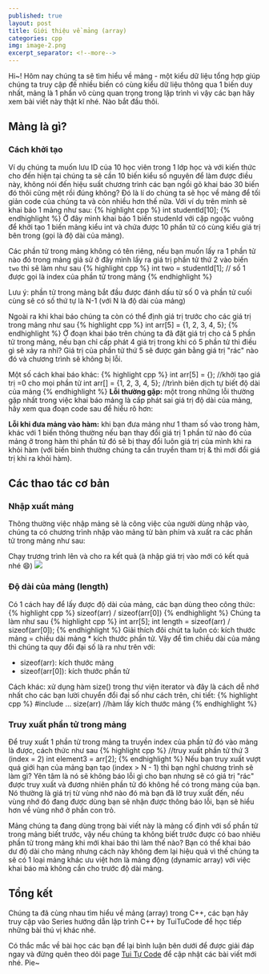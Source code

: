 ```yaml
---
published: true
layout: post
title: Giới thiệu về mảng (array)
categories: cpp
img: image-2.png
excerpt_separator: <!--more-->
---
```

Hi~! Hôm nay chúng ta sẽ tìm hiểu về mảng - một kiểu dữ liệu tổng hợp giúp chúng ta truy cập đế nhiều biến có cùng kiểu dữ liệu thông qua 1 biến duy nhất, mảng là 1 phần vô cùng quan trọng trong lập trình vì vậy các bạn hãy xem bài viết này thật kĩ nhé. Nào bắt đầu thôi. <!--more-->
## Mảng là gì?
### Cách khởi tạo
Ví dụ chúng ta muốn lưu ID của 10 học viên trong 1 lớp học và với kiến thức cho đến hiện tại chúng ta sẽ cần 10 biến kiểu số nguyên để làm được điều này, không nói đến hiệu suất chương trình các bạn ngồi gõ khai báo 30 biến đó thôi cũng mệt rồi đúng không? Đó là lí do chúng ta sẽ học về mảng để tối giản code của chúng ta và còn nhiều hơn thế nữa. Với ví dụ trên mình sẽ khai báo 1 mảng như sau:
{% highlight cpp %}
int studentId[10];
{% endhighlight %}
Ở đây mình khai báo 1 biến studenId với cặp ngoặc vuông để khởi tạo 1 biến mảng kiểu int và chứa được 10 phần tử có cùng kiểu giá trị bên trong (gọi là độ dài của mảng).

Các phần tử trong mảng không có tên riêng, nếu bạn muốn lấy ra 1 phần tử nào đó trong mảng giả sử ở đây mình lấy ra giá trị phần tử thứ 2 vào biến ``two`` thì sẽ làm như sau
{% highlight cpp %}
int two = studentId[1]; // số 1 được gọi là index của phần tử trong mảng
{% endhighlight %}
<div class="alert alert-info">
Lưu ý: phần tử trong mảng bắt đầu được đánh dấu từ số 0 và phần tử cuối cùng sẽ có số thứ tự là N-1 (với N là độ dài của mảng)
</div>

Ngoài ra khi khai báo chúng ta còn có thể định giá trị trước cho các giá trị trong mảng như sau
{% highlight cpp %}
int arr[5] = {1, 2, 3, 4, 5};
{% endhighlight %}
Ở đoạn khai báo trên chúng ta đã đặt giá trị cho cả 5 phần tử trong mảng, nếu bạn chỉ cấp phát 4 giá trị trong khi có 5 phần tử thì điều gì sẽ xảy ra nhỉ? Giá trị của phần tử thứ 5 sẽ được gán bằng giá trị "rác" nào đó và chương trình sẽ không bị lỗi.

Một số cách khai báo khác:
{% highlight cpp %}
int arr[5] = {}; //khởi tạo giá trị =0 cho mọi phần tử
int arr[] = {1, 2, 3, 4, 5}; //trình biên dịch tự biết độ dài của mảng
{% endhighlight %}
**Lỗi thường gặp:** một trong những lỗi thường gặp nhất trong việc khai báo mảng là cấp phát sai giá trị độ dài của mảng, hãy xem qua đoạn code sau để hiểu rõ hơn:

**Lỗi khi đưa mảng vào hàm:** khi bạn đưa mảng như 1 tham số vào trong hàm, khác với 1 biến thông thường nếu bạn thay đổi giá trị 1 phần tử nào đó của mảng ở trong hàm thì phần tử đó sẽ bị thay đổi luôn giá trị của mình khi ra khỏi hàm (với biến bình thường chúng ta cần truyền tham trị & thì mới đổi giá trị khi ra khỏi hàm).
## Các thao tác cơ bản
### Nhập xuất mảng
Thông thường việc nhập mảng sẽ là công việc của người dùng nhập vào, chúng ta có chương trình nhập vào mảng từ bàn phím và xuất ra các phần tử trong mảng như sau:

Chạy trương trình lên và cho ra kết quả (à nhập giá trị vào mới có kết quả nhé 😄)
![](http://2.bp.blogspot.com/-OR8bgitYZkE/XH9JAkGKQaI/AAAAAAAAAg4/yMLq3awbsNchbjiZjilMQp4OLHE92FU4wCK4BGAYYCw/s1600/bai_5.1.PNG)

### Độ dài của mảng (length)
Có 1 cách hay để lấy được độ dài của mảng, các bạn dùng theo công thức:
{% highlight cpp %}
	sizeof(arr) / sizeof(arr[0])
{% endhighlight %}
Chúng ta làm như sau
{% highlight cpp %}
int arr[5];
int length = sizeof(arr) / sizeof(arr[0]);
{% endhighlight %}
Giải thích đôi chút ta luôn có: kích thước mảng = chiều dài mảng * kích thước phần tử. Vậy để tìm chiều dài của mảng thì chúng ta quy đổi đại số là ra như trên với:
- sizeof(arr): kích thước mảng
- sizeof(arr[0]): kích thước phần tử

Cách khác: xử dụng hàm size() trong thư viện iterator và đây là cách dễ nhớ nhất cho các bạn lười chuyển đổi đại số như cách trên, chi tiết:
{% highlight cpp %}
#include<iterator>
  ...
size(arr) //hàm lấy kích thước mảng
{% endhighlight %}
### Truy xuất phần tử trong mảng
Để truy xuất 1 phần tử trong mảng ta truyền index của phần tử đó vào mảng là được, cách thức như sau
{% highlight cpp %}
//truy xuất phần tử thứ 3 (index = 2)
int element3 = arr[2];
{% endhighlight %}
Nếu bạn truy xuất vượt quá giới hạn của mảng bạn tạo (index > N - 1) thì bạn nghĩ chương trình sẽ làm gì? Yên tâm là nó sẽ không báo lỗi gì cho bạn nhưng sẽ có giá trị "rác" được truy xuất và đương nhiên phần tử đó không hề có trong mảng của bạn. Nó thường là giá trị từ vùng nhớ nào đó mà bạn đã lỡ truy xuất đến, nếu vùng nhớ đó đang được dùng bạn sẽ nhận được thông báo lỗi, bạn sẽ hiểu hơn về vùng nhớ ở phần con trỏ.

Mảng chúng ta đang dùng trong bài viết này là mảng cố định với số phần tử trong mảng biết trước, vậy nếu chúng ta không biết trước được có bao nhiêu phần tử trong mảng khi mới khai báo thì làm thế nào? Bạn có thể khai báo dư độ dài cho mảng nhưng cách này không đem lại hiệu quả vì thế chúng ta sẽ có 1 loại mảng khác ưu việt hơn là mảng động (dynamic array) với việc khai báo mà không cần cho trước độ dài mảng.
## Tổng kết
Chúng ta đã cùng nhau tìm hiểu về mảng (array) trong C++, các bạn hãy truy cập vào Series hướng dẫn lập trình C++ by TuiTuCode để học tiếp những bài thú vị khác nhé.

Có thắc mắc về bài học các bạn để lại bình luận bên dưới để được giải đáp ngay và đừng quên theo dõi page [Tui Tự Code](https://www.facebook.com/shareAboutIT) để cập nhật các bài viết mới nhé. Pie~

